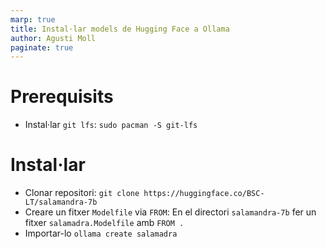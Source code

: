 ```yaml
---
marp: true
title: Instal·lar models de Hugging Face a Ollama
author: Agusti Moll
paginate: true
---
```

# Prerequisits

* Instal·lar ```git lfs```: ```sudo pacman -S git-lfs```

# Instal·lar
* Clonar repositori: ```git clone https://huggingface.co/BSC-LT/salamandra-7b```
* Creare un fitxer ```Modelfile``` via ```FROM```: En el directori ```salamandra-7b``` fer un fitxer ```salamadra.Modelfile``` amb ```FROM .```
* Importar-lo ```ollama create salamadra```

